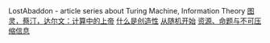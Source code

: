 LostAbaddon - article series about Turing Machine, Information Theory
[图灵，蔡汀，达尔文：计算中的上帝](https://www.jianshu.com/p/cc3a3f4edb1d)
[什么是创造性](https://www.jianshu.com/p/9eb1e6c70c0a)
[从随机开始](https://www.jianshu.com/p/bc6a56f3a3e0)
[资源、命题与不可压缩信息](https://www.jianshu.com/p/befe2351293d)
